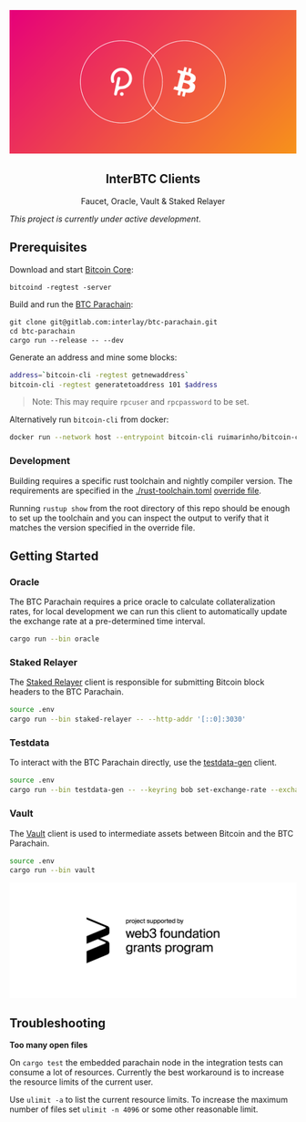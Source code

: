 <p align="center">
  <a href="https://gitlab.com/interlay/interbtc-clients">
    <img src="media/polka_btc.png">
  </a>

  <h2 align="center">InterBTC Clients</h2>

  <p align="center">
    Faucet, Oracle, Vault & Staked Relayer
  </p>
</p>

_This project is currently under active development_.

## Prerequisites

Download and start [Bitcoin Core](https://bitcoin.org/en/bitcoin-core/):

```
bitcoind -regtest -server
```

Build and run the [BTC Parachain](https://github.com/interlay/btc-parachain):

```
git clone git@gitlab.com:interlay/btc-parachain.git
cd btc-parachain
cargo run --release -- --dev
```

Generate an address and mine some blocks:

```bash
address=`bitcoin-cli -regtest getnewaddress`
bitcoin-cli -regtest generatetoaddress 101 $address
```

> Note: This may require `rpcuser` and `rpcpassword` to be set.

Alternatively run `bitcoin-cli` from docker: 

```bash
docker run --network host --entrypoint bitcoin-cli ruimarinho/bitcoin-core:0.20 -regtest -rpcuser=rpcuser -rpcpassword=rpcpassword ${COMMAND}
```

### Development

Building requires a specific rust toolchain and nightly compiler version. The
requirements are specified in the [./rust-toolchain.toml](./rust-toolchain.toml)
[override file](https://rust-lang.github.io/rustup/overrides.html#the-toolchain-file).

Running `rustup show` from the root directory of this repo should be enough to
set up the toolchain and you can inspect the output to verify that it matches
the version specified in the override file.

## Getting Started

### Oracle

The BTC Parachain requires a price oracle to calculate collateralization rates, for local development we can run this client
to automatically update the exchange rate at a pre-determined time interval.

```bash
cargo run --bin oracle
```

### Staked Relayer

The [Staked Relayer](./staked-relayer/README.md) client is responsible for submitting Bitcoin block headers to the BTC Parachain.

```bash
source .env
cargo run --bin staked-relayer -- --http-addr '[::0]:3030'
```

### Testdata

To interact with the BTC Parachain directly, use the [testdata-gen](./testdata-gen/README.md) client.

```bash
source .env
cargo run --bin testdata-gen -- --keyring bob set-exchange-rate --exchange-rate 1
```

### Vault

The [Vault](./vault/README.md) client is used to intermediate assets between Bitcoin and the BTC Parachain.

```bash
source .env
cargo run --bin vault
```

<p align="center">
  <a href="https://web3.foundation/grants/">
    <img src="media/web3_grants.png">
  </a>
</p>

## Troubleshooting

**Too many open files**

On `cargo test` the embedded parachain node in the integration tests can consume a lot of resources. Currently the best workaround is to increase the resource limits of the current user.

Use `ulimit -a` to list the current resource limits. To increase the maximum number of files set `ulimit -n 4096` or some other reasonable limit. 
